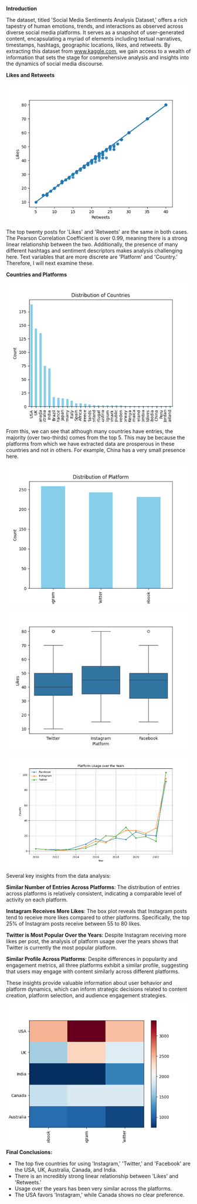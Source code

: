 **Introduction**

The dataset, titled 'Social Media Sentiments Analysis Dataset,' offers a rich tapestry of human emotions, trends, and interactions as observed across diverse social media platforms. It serves as a snapshot of user-generated content, encapsulating a myriad of elements including textual narratives, timestamps, hashtags, geographic locations, likes, and retweets. By extracting this dataset from www.kaggle.com, we gain access to a wealth of information that sets the stage for comprehensive analysis and insights into the dynamics of social media discourse.

**Likes and Retweets**

![png](plot1.png)

The top twenty posts for 'Likes' and 'Retweets' are the same in both cases. The Pearson Correlation Coefficient is over 0.99, meaning there is a strong linear relationship between the two. Additionally, the presence of many different hashtags and sentiment descriptors makes analysis challenging here. Text variables that are more discrete are 'Platform' and 'Country.' Therefore, I will next examine these.

**Countries and Platforms**

![png](plot2.png)

From this, we can see that although many countries have entries, the majority (over two-thirds) comes from the top 5. This may be because the platforms from which we have extracted data are prosperous in these countries and not in others. For example, China has a very small presence here.

![png](plot3.png)

![png](plot4.png)

![png](plot5.png)

Several key insights from the data analysis:

**Similar Number of Entries Across Platforms**: The distribution of entries across platforms is relatively consistent, indicating a comparable level of activity on each platform.

**Instagram Receives More Likes**: The box plot reveals that Instagram posts tend to receive more likes compared to other platforms. Specifically, the top 25% of Instagram posts receive between 55 to 80 likes.

**Twitter is Most Popular Over the Years**: Despite Instagram receiving more likes per post, the analysis of platform usage over the years shows that Twitter is currently the most popular platform.

**Similar Profile Across Platforms**: Despite differences in popularity and engagement metrics, all three platforms exhibit a similar profile, suggesting that users may engage with content similarly across different platforms.

These insights provide valuable information about user behavior and platform dynamics, which can inform strategic decisions related to content creation, platform selection, and audience engagement strategies.

![png](plot6.png)

**Final Conclusions:**

- The top five countries for using 'Instagram,' 'Twitter,' and 'Facebook' are the USA, UK, Australia, Canada, and India.
- There is an incredibly strong linear relationship between 'Likes' and 'Retweets.'
- Usage over the years has been very similar across the platforms.
- The USA favors 'Instagram,' while Canada shows no clear preference.
